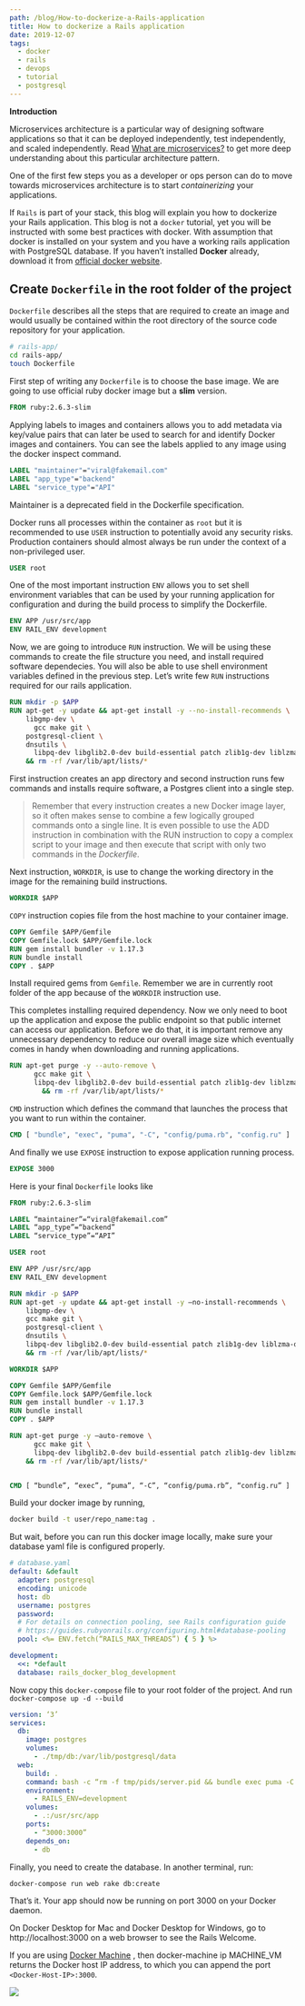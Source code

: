 ```yaml
---
path: /blog/How-to-dockerize-a-Rails-application
title: How to dockerize a Rails application
date: 2019-12-07
tags:
  - docker
  - rails
  - devops
  - tutorial
  - postgresql
---
```


**Introduction**

Microservices architecture is a particular way of designing software applications so that it can be deployed independently, test independently, and scaled independently. Read [What are microservices?](https://microservices.io/) to get more deep understanding about this particular architecture pattern.

One of the first few steps you as a developer or ops person can do to move towards microservices architecture is to start _containerizing_ your applications.

If `Rails` is part of your stack, this blog will explain you how to dockerize your Rails application. This blog is not a `docker` tutorial, yet you will be instructed with some best practices with docker. With assumption that docker is installed on your system and you have a working rails application with PostgreSQL database. If you haven’t installed **Docker** already, download it from [official docker website](https://www.docker.com/products/docker-desktop).

## Create `Dockerfile` in the root folder of the project

`Dockerfile` describes all the steps that are required to create an image and would usually be contained within the root directory of the source code repository for your application.

```sh
# rails-app/
cd rails-app/
touch Dockerfile
```

First step of writing any `Dockerfile` is to choose the base image. We are going to use official ruby docker image but a **slim** version.

```dockerfile
FROM ruby:2.6.3-slim
```

Applying labels to images and containers allows you to add metadata via key/value pairs that can later be used to search for and identify Docker images and containers. You can see the labels applied to any image using the docker inspect command.

```dockerfile
LABEL "maintainer"="viral@fakemail.com"
LABEL "app_type"="backend"
LABEL "service_type"="API"
```

Maintainer is a deprecated field in the Dockerfile specification.

Docker runs all processes within the container as `root` but it is recommended to use `USER` instruction to potentially avoid any security risks. Production containers should almost always be run under the context of a non-privileged user.

```dockerfile
USER root
```

One of the most important instruction `ENV` allows you to set shell environment variables that can be used by your running application for configuration and during the build process to simplify the Dockerfile.

```dockerfile
ENV APP /usr/src/app
ENV RAIL_ENV development
```

Now, we are going to introduce `RUN` instruction. We will be using these commands to create the file structure you need, and install required software dependecies. You will also be able to use shell environment variables defined in the previous step. Let’s write few `RUN` instructions required for our rails application.

```dockerfile
RUN mkdir -p $APP
RUN apt-get -y update && apt-get install -y --no-install-recommends \
    libgmp-dev \
	  gcc make git \
    postgresql-client \
    dnsutils \
	  libpq-dev libglib2.0-dev build-essential patch zlib1g-dev liblzma-dev \
    && rm -rf /var/lib/apt/lists/*
```

First instruction creates an app directory and second instruction runs few commands and installs require software, a Postgres client into a single step.

> Remember that every instruction creates a new Docker image layer, so it often makes sense to combine a few logically grouped commands onto a single line. It is even possible to use the ADD instruction in combination with the RUN instruction to copy a complex script to your image and then execute that script with only two commands in the _Dockerfile_.

Next instruction, `WORKDIR`, is use to change the working directory in the image for the remaining build instructions.

```dockerfile
WORKDIR $APP
```

`COPY` instruction copies file from the host machine to your container image.

```dockerfile
COPY Gemfile $APP/Gemfile
COPY Gemfile.lock $APP/Gemfile.lock
RUN gem install bundler -v 1.17.3
RUN bundle install
COPY . $APP
```

Install required gems from `Gemfile`. Remember we are in currently root folder of the app because of the `WORKDIR` instruction use.

This completes installing required dependency. Now we only need to boot up the application and expose the public endpoint so that public internet can access our application. Before we do that, it is important remove any unnecessary dependency to reduce our overall image size which eventually comes in handy when downloading and running applications.

```dockerfile
RUN apt-get purge -y --auto-remove \
      gcc make git \
      libpq-dev libglib2.0-dev build-essential patch zlib1g-dev liblzma-dev \
		&& rm -rf /var/lib/apt/lists/*
```

`CMD` instruction which defines the command that launches the process that you want to run within the container.

```dockerfile
CMD [ "bundle", "exec", "puma", "-C", "config/puma.rb", "config.ru" ]
```

And finally we use `EXPOSE` instruction to expose application running process.

```dockerfile
EXPOSE 3000
```

Here is your final `Dockerfile` looks like

```dockerfile
FROM ruby:2.6.3-slim

LABEL “maintainer”=“viral@fakemail.com”
LABEL “app_type”=“backend”
LABEL “service_type”=“API”

USER root

ENV APP /usr/src/app
ENV RAIL_ENV development

RUN mkdir -p $APP
RUN apt-get -y update && apt-get install -y —no-install-recommends \
    libgmp-dev \
    gcc make git \
    postgresql-client \
    dnsutils \
    libpq-dev libglib2.0-dev build-essential patch zlib1g-dev liblzma-dev \
    && rm -rf /var/lib/apt/lists/*

WORKDIR $APP

COPY Gemfile $APP/Gemfile
COPY Gemfile.lock $APP/Gemfile.lock
RUN gem install bundler -v 1.17.3
RUN bundle install
COPY . $APP

RUN apt-get purge -y —auto-remove \
      gcc make git \
      libpq-dev libglib2.0-dev build-essential patch zlib1g-dev liblzma-dev \
    && rm -rf /var/lib/apt/lists/*


CMD [ “bundle”, “exec”, “puma”, “-C”, “config/puma.rb”, “config.ru” ]
```

Build your docker image by running,

```sh
docker build -t user/repo_name:tag .
```

But wait, before you can run this docker image locally, make sure your database yaml file is configured properly.

```yaml
# database.yaml
default: &default
  adapter: postgresql
  encoding: unicode
  host: db
  username: postgres
  password:
  # For details on connection pooling, see Rails configuration guide
  # https://guides.rubyonrails.org/configuring.html#database-pooling
  pool: <%= ENV.fetch(“RAILS_MAX_THREADS”) { 5 } %>

development:
  <<: *default
  database: rails_docker_blog_development
```

Now copy this `docker-compose` file to your root folder of the project. And run `docker-compose up -d --build`

```yaml
version: ‘3’
services:
  db:
    image: postgres
    volumes:
      - ./tmp/db:/var/lib/postgresql/data
  web:
    build: .
    command: bash -c “rm -f tmp/pids/server.pid && bundle exec puma -C config/puma.rb config.ru”
    environment:
      - RAILS_ENV=development
    volumes:
      - .:/usr/src/app
    ports:
      - “3000:3000”
    depends_on:
      - db
```

Finally, you need to create the database. In another terminal, run:

```sh
docker-compose run web rake db:create
```

That’s it. Your app should now be running on port 3000 on your Docker daemon.

On Docker Desktop for Mac and Docker Desktop for Windows, go to http://localhost:3000 on a web browser to see the Rails Welcome.

If you are using [Docker Machine](https://docs.docker.com/machine/overview/) , then docker-machine ip MACHINE_VM returns the Docker host IP address, to which you can append the port `<Docker-Host-IP>:3000`.

![](https://docs.docker.com/compose/images/rails-welcome.png)
